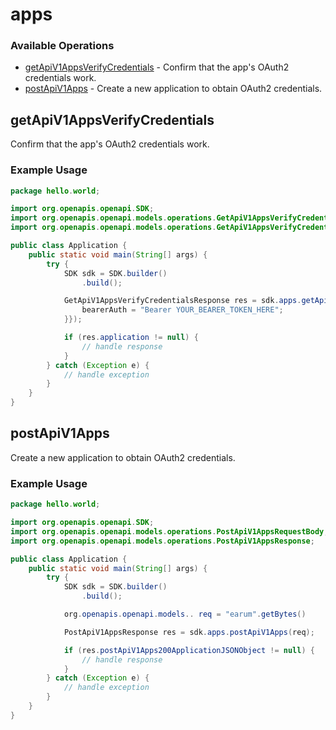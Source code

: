 # apps

### Available Operations

* [getApiV1AppsVerifyCredentials](#getapiv1appsverifycredentials) - Confirm that the app's OAuth2 credentials work.
* [postApiV1Apps](#postapiv1apps) - Create a new application to obtain OAuth2 credentials.

## getApiV1AppsVerifyCredentials

Confirm that the app's OAuth2 credentials work.

### Example Usage

```java
package hello.world;

import org.openapis.openapi.SDK;
import org.openapis.openapi.models.operations.GetApiV1AppsVerifyCredentialsResponse;
import org.openapis.openapi.models.operations.GetApiV1AppsVerifyCredentialsSecurity;

public class Application {
    public static void main(String[] args) {
        try {
            SDK sdk = SDK.builder()
                .build();

            GetApiV1AppsVerifyCredentialsResponse res = sdk.apps.getApiV1AppsVerifyCredentials(new GetApiV1AppsVerifyCredentialsSecurity("asperiores") {{
                bearerAuth = "Bearer YOUR_BEARER_TOKEN_HERE";
            }});

            if (res.application != null) {
                // handle response
            }
        } catch (Exception e) {
            // handle exception
        }
    }
}
```

## postApiV1Apps

Create a new application to obtain OAuth2 credentials.

### Example Usage

```java
package hello.world;

import org.openapis.openapi.SDK;
import org.openapis.openapi.models.operations.PostApiV1AppsRequestBody;
import org.openapis.openapi.models.operations.PostApiV1AppsResponse;

public class Application {
    public static void main(String[] args) {
        try {
            SDK sdk = SDK.builder()
                .build();

            org.openapis.openapi.models.. req = "earum".getBytes()            

            PostApiV1AppsResponse res = sdk.apps.postApiV1Apps(req);

            if (res.postApiV1Apps200ApplicationJSONObject != null) {
                // handle response
            }
        } catch (Exception e) {
            // handle exception
        }
    }
}
```

